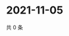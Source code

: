 # 2021-11-05

共 0 条

<!-- BEGIN WEIBO -->
<!-- 最后更新时间 Fri Nov 05 2021 20:22:04 GMT+0800 (China Standard Time) -->

<!-- END WEIBO -->
